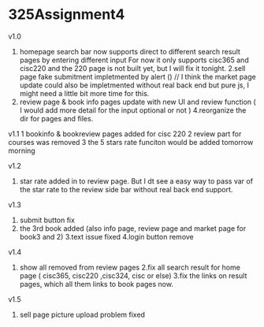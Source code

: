 # 325Assignment4

v1.0 
1. homepage search bar now supports direct to different search result pages by entering different input 
For now it only supports cisc365 and cisc220 and the 220 page is not built yet, but I will fix it tonight.
2.sell page fake submitment impletmented by alert () 
// I think the market page update could also be impletmented without real back end but pure js, I might need a little bit more time for this.
3. review page & book info pages update with new UI and review function ( I would add more detail for the input optional or not )
4.reorganize the dir for pages and files. 

v1.1 
1 bookinfo & bookreview pages added for cisc 220 
2 review part for courses was removed
3 the 5 stars rate funciton would be added tomorrow morning 

v1.2
1.  star rate added in to review page. But I dt see a easy way to pass var of the star rate to the review side bar without real back end support.

v1.3
1. submit button fix
2. the 3rd book added (also info page, review page and market page for book3 and 2)
3.text issue fixed
4.login button remove

v1.4
1. show all removed from review pages
2.fix all search result for home page ( cisc365, cisc220 ,cisc324, cisc or else)
3.fix the links on result pages, which all them links to book pages now.

v1.5
1. sell page picture upload problem fixed
